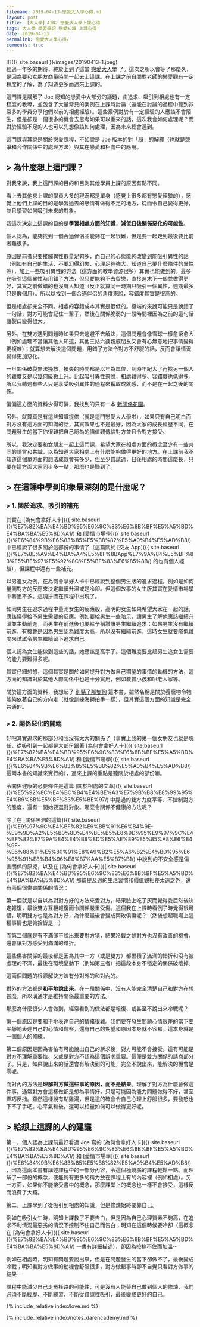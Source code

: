 ```yaml
---
filename: 2019-04-13-戀愛大人學心得.md
layout: post
title: 【大人學】A102 戀愛大人學上課心得
tags: 大人學 學習筆記 戀愛知識 上課心得
date: 2019-04-13
permalink: 戀愛大人學心得/
comments: true
---
```


![]({{ site.baseurl }}/images/20190413-1.jpeg)  
經過一年多的期待，終於上到了這堂 [戀愛大人學](https://shop.darencademy.com/product/view/id/29) 了。這次之所以會等了那麼久，是因為要和女朋友商量時間一起去上這課。在上課之前自問對老師的戀愛觀有一定程度的了解，為了知道更多而過來上課的。

這門課是講解了 Joe 認知的戀愛中大部分的議題，由追求、吸引到相處也有一定程度的教導，並包含了大量常見的案例在上課時討論（還能在討論的過程中聽到非常多的學員分享他們以前的相處經驗）。這些案例對於有一定經驗的人應該不會陌生，但是卻是一個很多的機會去思考如果可以重來的話，這次我會如何處理呢？而對於經驗不足的人也可以先想像該如何處理，因為未來總會遇到。

這門課與其說是關於戀愛課程，不如說是 Joe 版本的對「局」的解釋（也就是競爭和合作關係中的處理方法）與其在戀愛和相處中的應用。

## > 為什麼想上這門課？

對我來說，我上這門課的目的和目測其他學員上課的原因有點不同。

看上去其他來上課的學員大多的現況都是單身（感覺上很多都有戀愛經驗的），感覺上他們上課的目的是學習過去的戀情有做得不足的地方，從而令自己變得更好，並且學習如何吸引未來的對象。

我這次決定上這課的目的是**學習相處方面的知識，減低日後關係惡化的可能性**。

個人認為，能夠找到一個合適伴侣並能夠在一起很難，但是要一起走到最後要比前者難很多。

原因是前者只要接觸異性數量足夠多，而自己的心態能夠改變到能吸引異性的話（例如有自己的生活、不要幻得幻失、心理足夠強大、知道自己要什麼條件的異性等），加上一些吸引異性的方法（這方面的教學資源很多）其實也能做到的。最多在吸引這個異性時用錯了方法，但只要能夠不去留戀，直接追求下一個並做得更好，其實之前做錯的也沒有人知道（反正就算同一時期只吸引一個異性，週期最多只是數個月）。所以以找到一個合適伴侣的角度來說，容錯度其實是很高的。

但是相處卻完全不同。相處的容錯成本其實是很低的。極端的來說可能只是說錯了一句話，對方可能會記住一輩子，然後在關係脆弱的一段時間裡因為之前的這句話讓裂口變得很大。

另外，在雙方遇到問題時如果只去逃避不去解決，這個問題會像雪球一樣愈滾愈大（例如處理不當讓其他人知道，其他三姑六婆親戚朋友又會有心無意地把事情變得更複雜）；就算想去解決這個問題，用錯了方法令對方不舒服的話，反而會讓情況變得更加惡化。

一旦關係破裂無法挽救，損失的時間都是以年為單位，到時年紀大了再找另一個人的難度又是以幾何級數上升。比起吸引異性來說，相處難得多、容錯度也低得多。所以我聽過有些人只是享受吸引異性的過程來獲取成就感，而不是在一起之後的關係。

偏偏這方面的資料少得可憐，我找到的只有一本 [新關係花園](http://www.eslite.com/product.aspx?pgid=1001133212643733&kw=%E9%97%9C%E4%BF%82%E8%8A%B1%E5%9C%92&pi=0)。

另外，就算真是有這些知識提供（就是這門戀愛大人學啦），如果只有自己明白而對方沒有這方面的知識的話，其實效果也不是最好，因為大家的成長經歷不同，在問題發生的當下你很難把自己認為的價值觀傳給對方並且令對方接受。

所以，我決定要和女朋友一起上這門課，希望大家在相處方面的概念至少有一些共同的語言和共識，以為知道大家相處上有什麼能夠做得更好的地方。在上課前我不知道這個單方面的想法成效會有多少，但至少嘗試過，日後相處的時間這麼長，只要在這方面大家同步多一點，那麼也是賺到了。

## > 在這課中學到印象最深刻的是什麼呢？

### > 1. 關於追求、吸引的補充

其實在 [為何會拿好人卡]({{ site.baseurl }}/%E7%82%BA%E4%BD%95%E6%9C%83%E6%8B%BF%E5%A5%BD%E4%BA%BA%E5%8D%A1/) 和 [愛情市場學]({{ site.baseurl }}/%E6%84%9B%E6%83%85%E5%B8%82%E5%A0%B4%E5%AD%B8/) 中已經說了很多關於這部份的事情了（這篇關於 [交友 App]({{ site.baseurl }}/%E7%8E%A9%E4%BA%A4%E5%8F%8BApp%E7%9A%84%E5%BF%83%E5%BE%97%E5%92%8C%E5%BF%83%E6%85%8B/) 的也有個人經驗），但課程中還有一些補充。

以男追女為例，在為何會拿好人卡中已經說到整個男生版的追求過程，例如是如何量測對方的反應來決定繼續升溫或是冷卻。但這個故事的女生版其實在愛情市場學中著墨不多。這塊拼圖在課程中出現了。

如同男生在追求過程中量測女生的反應般，高明的女生如果希望大家在一起的話，應該懂得給予男生需要的反應。例如要給男生一些暗示，讓男生了解他應該繼續升溫並主動前進，而男生在前進後也要給予稱讚讓男生繼續追求；如果男生沒有繼續前進，有機會是因為男生認為難度太高，所以沒有繼續前進，這時女生就要降低難度來試試令男生繼續留下追求自己。

個人認為女生能做到這些的話，她應該是高手了。這個難度要比起男生追女生需要的能力要難得多呢。

其實仔細想想，這個其實是關於如何提升對方做自己期望的事情的動機的方法，這方面的知識對於其他人際關係中也是十分實用，例如教育小孩和哄老人家等。

關於這方面的資料，我想起了 [別斃了那隻狗](https://www.books.com.tw/products/0010546630) 這本書，雖然名稱是關於養寵物令牠能夠依著自己的方向走（就像訓練海獅拍手一樣），但其實這個方面的知識是完全共通的。

### > 2. 關係惡化的開端

好吧其實追求的那部分和我沒有太大的關係了（事實上我的第一個女朋友也就是現任，從吸引到一起都是大部份跟著 [為何會拿好人卡]({{ site.baseurl }}/%E7%82%BA%E4%BD%95%E6%9C%83%E6%8B%BF%E5%A5%BD%E4%BA%BA%E5%8D%A1/) 和 [愛情市場學]({{ site.baseurl }}/%E6%84%9B%E6%83%85%E5%B8%82%E5%A0%B4%E5%AD%B8/) 這兩本書的知識來實行的），過來上課的重點是聽關於相處的部份嘛。

令關係健康的必要條件是這篇 [關於相處的文章]({{ site.baseurl }}/%E5%92%8C%E4%BC%B4%E4%BE%A3%E7%9B%B8%E8%99%95%E4%B9%8B%E5%BF%83%E5%BE%97/) 中提過的雙方力度平等、不控制對方的態度，還有一開始要選對對象。哪麼令關係不健康的方法呢？

除了在 [關係黑洞的這篇]({{ site.baseurl }}/%E9%97%9C%E4%BF%82%E9%BB%91%E6%B4%9E-%E9%9D%A2%E5%B0%8D%E4%BE%B5%E8%9D%95%E9%97%9C%E4%BF%82%E7%9A%84%E4%B8%8D%E5%AE%89%E5%85%A8%E6%84%9F-%E6%88%91%E5%80%91%E8%A9%B2%E5%A6%82%E4%BD%95%E6%95%91%E8%B4%96%E8%87%AA%E5%B7%B1/) 中說到的不安全感是傷害關係的原兇，以及在 [為何會拿好人卡]({{ site.baseurl }}/%E7%82%BA%E4%BD%95%E6%9C%83%E6%8B%BF%E5%A5%BD%E4%BA%BA%E5%8D%A1/) 那篇提及過的生活習慣和價值觀相差太遠之外，還有兩個很傷害關係的情況：

第一個就是以自以為對對方好的方法來愛對方，結果臉上吃了灰而覺得委屈然後決定報復，最後雙方互相報復而令關係嚴重受傷。這個我在上課時看例子時覺得很可惜，明明雙方也是為對方好，為什麼最後會變成兩敗俱傷呢？（然後想起職場上這種事情也是俯拾皆是⋯）

而第二個就是有不滿卻不說出來要對方猜，結果冷戰之餘對方也沒有改善的機會，還會讓對方感受到滿滿的錯折。

這些傷害關係的最後都是因為其中一方（或是雙方）都累積了滿滿的錯折和沒有被處理的不滿，最後在環境變動下（例如第三者）把這段本身不穩定的關係破壞掉。

這兩個問題的根源解決方法有分對外的和對內的。

對外的方法都是**和平地說出來**。在一段關係中，沒有人能完全清楚自己和對方在想甚麼，所以溝通才是維持關係最重要的方法。

那麼為什麼很少人會做到，經常看到的做法都是報復、或甚至不說出來冷戰呢？

第一個原因是要和平地表達自己的情緒很難。我們要在發生問題心情很差的當下要平靜地表達自己的心情和觀察，還有自己的期望和原因本身就不容易。這本身就是一個個人的修練。

第二個原因是因為害怕有可能說出自己的訴求後，對方可能不會接受。這有可能是對方不理解重要性、又或是對方不認為這個訴求重要。這便是雙方關係的談商部分了。只是，如果說出來的話還會有解決到的可能，完全不說出來，能解決的機會是零呢。

而對內的方法是**理解對方做這些事的原因，而不是結果**。理解了對方為什麼會做這件事。通常對方會這樣做都是想為事情好，只是可能因為能力問題做得不好，甚至弄巧反拙。雖然這樣說有點雞湯，但是這的確會令自己心理上舒服很多，要發怒也下不了手吧。心平氣和後，還可以相量如何可以做得更好呢。

## > 給想上這課的人的建議

第一，個人認為上課前最好看過 Joe 寫的 [為何會拿好人卡]({{ site.baseurl }}/%E7%82%BA%E4%BD%95%E6%9C%83%E6%8B%BF%E5%A5%BD%E4%BA%BA%E5%8D%A1/) 和 [愛情市場學]({{ site.baseurl }}/%E6%84%9B%E6%83%85%E5%B8%82%E5%A0%B4%E5%AD%B8/)，因為這兩本書有講述課程中的一部分內容，令這個極燒腦的課程輕鬆一點。而理解了一部份的概念，便能夠有更多的精力放在課程上有的內容裡（例如相處）。另一方面，如果你不能接受書中的概念，那麼課堂上的概念也一樣不會接受，這樣反而浪費了大錢。

第二，上課學到了從吸引到相處的知識，但是修煉始終要靠自己。

例如在吸引女生時，明知上課教了不要告白，但是因為自己心理質素不夠高，在追求不利情況最惡劣的情況下控制不住自己而告白；明知在這個時候要冷卻（這概念在 [為何會拿好人卡]({{ site.baseurl }}/%E7%82%BA%E4%BD%95%E6%9C%83%E6%8B%BF%E5%A5%BD%E4%BA%BA%E5%8D%A1/) 一書有詳細描述），卻因為按捺不住而加溫⋯

例如在相處時，明知有問題要說出來，但是在問題發生的當下卻做不了，最後變成冷戰；明知看對方做事的動機會舒服很多，對方做錯事時卻不自覺只看對方做事的結果⋯

課程中能減少自己走冤枉路的可能性，可是沒有人能替自己做到個人的修煉，我們必須不斷經歷、不斷練習、不斷從錯誤裡吸引，最後變成更好的自己。

{% include_relative index/love.md %}

{% include_relative index/notes_darencademy.md %}


